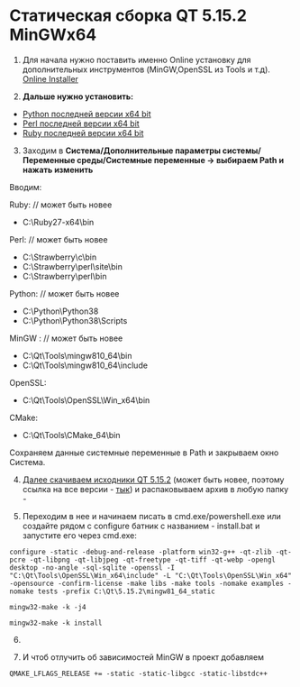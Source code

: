 # Статическая сборка QT 5.15.2 MinGWx64


1. Для начала нужно поставить именно Online установку для дополнительных инструментов (MinGW,OpenSSL из Tools и т.д). [Online Installer](http://download.qt.io/official_releases/online_installers/qt-unified-windows-x86-online.exe "Онлайн Инсталлятор") 


2. **Дальше нужно установить:**
- [Python последней версии x64 bit](https://www.python.org/ftp/python/3.8.3/python-3.8.3-amd64.exe "Python последней версии x64 bit")
- [Perl последней версии x64 bit](http://strawberryperl.com/download/5.30.2.1/strawberry-perl-5.30.2.1-64bit.msi "Perl последней версии x64 bit")
- [Ruby последней версии x64 bit](https://github.com/oneclick/rubyinstaller2/releases/download/RubyInstaller-2.7.1-1/rubyinstaller-2.7.1-1-x64.exe "Ruby последней версии x64 bit")

3. Заходим в **Система/Дополнительные параметры системы/Переменные среды/Системные переменные -> выбираем Path и нажать изменить**

Вводим:

 Ruby: // может быть новее
- C:\Ruby27-x64\bin 

 Perl: // может быть новее
- C:\Strawberry\c\bin
- C:\Strawberry\perl\site\bin
- C:\Strawberry\perl\bin

 Python: // может быть новее
- C:\Python\Python38
- C:\Python\Python38\Scripts

 MinGW : // может быть новее
- C:\Qt\Tools\mingw810_64\bin
- C:\Qt\Tools\mingw810_64\include 

 OpenSSL: 
- C:\Qt\Tools\OpenSSL\Win_x64\bin

 CMake:
- C:\Qt\Tools\CMake_64\bin

Сохраняем данные системные переменные в Path и закрываем окно Система.

4. [Далее скачиваем исходники QT 5.15.2](http://download.qt.io/official_releases/qt/5.15/5.15.2/single/qt-everywhere-src-5.15.2.zip "Исходники QT") (может быть новее, поэтому ссылка на все версии - [тык](http://download.qt.io/official_releases/qt/)) и распаковываем архив в любую папку - 

5. Переходим в нее и начинаем писать в cmd.exe/powershell.exe или создайте рядом с configure батник с названием - install.bat и запустите его через cmd.exe:

`configure -static -debug-and-release -platform win32-g++ -qt-zlib -qt-pcre -qt-libpng -qt-libjpeg -qt-freetype -qt-tiff -qt-webp -opengl desktop -no-angle -sql-sqlite -openssl -I "C:\Qt\Tools\OpenSSL\Win_x64\include" -L "C:\Qt\Tools\OpenSSL\Win_x64" -opensource -confirm-license -make libs -make tools -nomake examples -nomake tests -prefix C:\Qt\5.15.2\mingw81_64_static`

`mingw32-make -k -j4`

`mingw32-make -k install`

6. 

7. И чтоб отлучить об зависимостей MinGW в проект добавляем

`QMAKE_LFLAGS_RELEASE += -static -static-libgcc -static-libstdc++`
